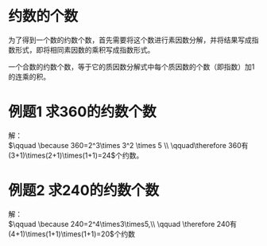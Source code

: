# 约数的个数

为了得到一个数的约数个数，首先需要将这个数进行素因数分解，并将结果写成指数形式，即将相同素因数的乘积写成指数形式。

一个合数的约数个数，等于它的质因数分解式中每个质因数的个数（即指数）加1的连乘的积。

# 例题1  求360的约数个数

解：  
$\qquad \because 360=2^3\times 3^2 \times 5  \\ \qquad\therefore 360有 (3+1)\times(2+1)\times(1+1)=24$个约数。

# 例题2  求240的约数个数

解：  
$\qquad \because 240=2^4\times3\times5,\\ \qquad \therefore 240有(4+1)\times(1+1)\times(1+1)=20$个约数

